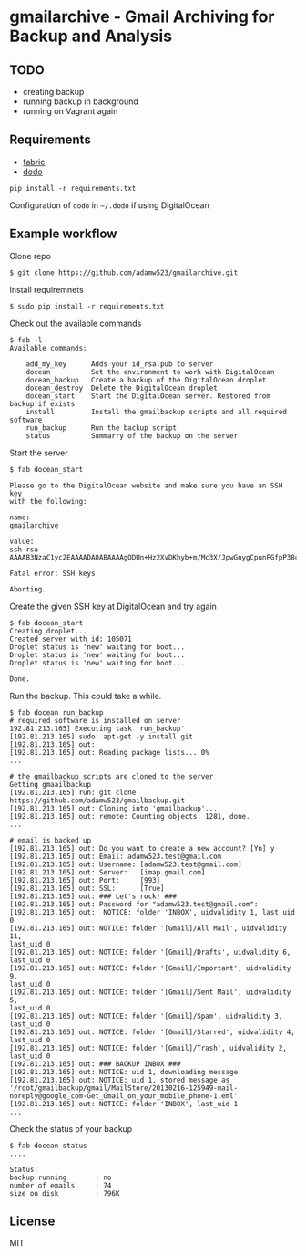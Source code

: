 # gmailarchive - Gmail Archiving for Backup and Analysis

## TODO

* creating backup
* running backup in background
* running on Vagrant again

## Requirements
* [fabric](http://docs.fabfile.org/en/1.5/)
* [dodo](https://github.com/adamw523/dodo)

```
pip install -r requirements.txt
```

Configuration of `dodo` in `~/.dodo` if using DigitalOcean

## Example workflow

Clone repo

```
$ git clone https://github.com/adamw523/gmailarchive.git
```

Install requiremnets

```
$ sudo pip install -r requirements.txt
```

Check out the available commands

```
$ fab -l
Available commands:

    add_my_key      Adds your id_rsa.pub to server
    docean          Set the environment to work with DigitalOcean
    docean_backup   Create a backup of the DigitalOcean droplet
    docean_destroy  Delete the DigitalOcean droplet
    docean_start    Start the DigitalOcean server. Restored from backup if exists
    install         Install the gmailbackup scripts and all required software
    run_backup      Run the backup script
    status          Summarry of the backup on the server
```

Start the server

```
$ fab docean_start

Please go to the DigitalOcean website and make sure you have an SSH key
with the following:

name: 
gmailarchive

value: 
ssh-rsa
AAAAB3NzaC1yc2EAAAADAQABAAAAgQDUn+Hz2XvDKhyb+m/Mc3X/JpwGnygCpunFGfpP38cEiFqE/sIa6ozNm/XBEyWAHP6HKHRv1xAzQIQ9qKY3/06LvJZHq10DNdeEk7IfoITKKtwwA2bEEGyTzhzPdyGx3dx8+pbtFrZZ8tvayhapWggF1l4Etovk9iep2KgeuExQhw==

Fatal error: SSH keys

Aborting.
```

Create the given SSH key at DigitalOcean and try again

```
$ fab docean_start
Creating droplet...
Created server with id: 105071
Droplet status is 'new' waiting for boot...
Droplet status is 'new' waiting for boot...
Droplet status is 'new' waiting for boot...

Done.
```

Run the backup. This could take a while.

```
$ fab docean run_backup
# required software is installed on server
192.81.213.165] Executing task 'run_backup'
[192.81.213.165] sudo: apt-get -y install git
[192.81.213.165] out: 
[192.81.213.165] out: Reading package lists... 0%
...

# the gmailbackup scripts are cloned to the server
Getting gmaailbackup
[192.81.213.165] run: git clone
https://github.com/adamw523/gmailbackup.git
[192.81.213.165] out: Cloning into 'gmailbackup'...
[192.81.213.165] out: remote: Counting objects: 1281, done.
...

# email is backed up
[192.81.213.165] out: Do you want to create a new account? [Yn] y
[192.81.213.165] out: Email: adamw523.test@gmail.com
[192.81.213.165] out: Username: [adamw523.test@gmail.com] 
[192.81.213.165] out: Server:   [imap.gmail.com] 
[192.81.213.165] out: Port:     [993] 
[192.81.213.165] out: SSL:      [True] 
[192.81.213.165] out: ### Let's rock! ###
[192.81.213.165] out: Password for "adamw523.test@gmail.com": 
[192.81.213.165] out:  NOTICE: folder 'INBOX', uidvalidity 1, last_uid 0
[192.81.213.165] out: NOTICE: folder '[Gmail]/All Mail', uidvalidity 11,
last_uid 0
[192.81.213.165] out: NOTICE: folder '[Gmail]/Drafts', uidvalidity 6,
last_uid 0
[192.81.213.165] out: NOTICE: folder '[Gmail]/Important', uidvalidity 9,
last_uid 0
[192.81.213.165] out: NOTICE: folder '[Gmail]/Sent Mail', uidvalidity 5,
last_uid 0
[192.81.213.165] out: NOTICE: folder '[Gmail]/Spam', uidvalidity 3,
last_uid 0
[192.81.213.165] out: NOTICE: folder '[Gmail]/Starred', uidvalidity 4,
last_uid 0
[192.81.213.165] out: NOTICE: folder '[Gmail]/Trash', uidvalidity 2,
last_uid 0
[192.81.213.165] out: ### BACKUP INBOX ###
[192.81.213.165] out: NOTICE: uid 1, downloading message.
[192.81.213.165] out: NOTICE: uid 1, stored message as '/root/gmailbackup/gmail/MailStore/20130216-125949-mail-noreply@google_com-Get_Gmail_on_your_mobile_phone-1.eml'.
[192.81.213.165] out: NOTICE: folder 'INBOX', last_uid 1 
...
```

Check the status of your backup

```
$ fab docean status
....

Status:
backup running       : no
number of emails     : 74
size on disk         : 796K
```


## License

MIT
